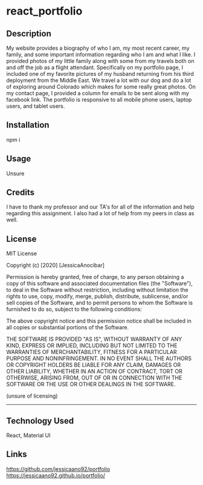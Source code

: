 # react_portfolio

## Description 

My website provides a biography of who I am, my most recent career, my family, and some important information regarding who I am and what I like. I provided photos of my little family along with some from my travels both on and off the job as a flight attendant. Specifically on my portfolio page, I included one of my favorite pictures of my husband returning from his third deployment from the Middle East. We travel a lot with our dog and do a lot of exploring around Colorado which makes for some really great photos. On my contact page, I provided a column for emails to be sent along with my facebook link. The portfolio is responsive to all mobile phone users, laptop users, and tablet users. 



## Installation

npm i

## Usage 

Unsure


## Credits

I have to thank my professor and our TA's for all of the information and help regarding this assignment. I also had a lot of help from my peers in class as well.



## License

MIT License

Copyright (c) [2020] [JessicaAnocibar]

Permission is hereby granted, free of charge, to any person obtaining a copy
of this software and associated documentation files (the "Software"), to deal
in the Software without restriction, including without limitation the rights
to use, copy, modify, merge, publish, distribute, sublicense, and/or sell
copies of the Software, and to permit persons to whom the Software is
furnished to do so, subject to the following conditions:

The above copyright notice and this permission notice shall be included in all
copies or substantial portions of the Software.

THE SOFTWARE IS PROVIDED "AS IS", WITHOUT WARRANTY OF ANY KIND, EXPRESS OR
IMPLIED, INCLUDING BUT NOT LIMITED TO THE WARRANTIES OF MERCHANTABILITY,
FITNESS FOR A PARTICULAR PURPOSE AND NONINFRINGEMENT. IN NO EVENT SHALL THE
AUTHORS OR COPYRIGHT HOLDERS BE LIABLE FOR ANY CLAIM, DAMAGES OR OTHER
LIABILITY, WHETHER IN AN ACTION OF CONTRACT, TORT OR OTHERWISE, ARISING FROM,
OUT OF OR IN CONNECTION WITH THE SOFTWARE OR THE USE OR OTHER DEALINGS IN THE
SOFTWARE.

(unsure of licensing)

---


## Technology Used

React, Material UI



## Links 

https://github.com/jessicaano92/portfolio 
https://jessicaano92.github.io/portfolio/


